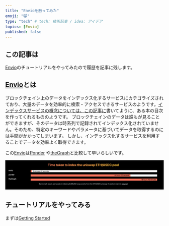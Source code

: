 ```yaml
---
title: "Envioを触ってみた"
emoji: "😸"
type: "tech" # tech: 技術記事 / idea: アイデア
topics: [Envio]
published: false
---
```


## この記事は

[Envio](https://envio.dev/)のチュートリアルをやってみたので履歴を記事に残します。

## [Envio](https://envio.dev/)とは

ブロックチェイン上のデータをインデックス化するサービスにカテゴライズされており、大量のデータを効率的に検索・アクセスできるサービスのようです。[インデックスサービスの概念については、この記事に](https://gaiax-blockchain.com/the-graph)書いてように、ある本の目次を作ってくれるもののようです。
ブロックチェインのデータは誰もが見ることができますが、そのデータは時系列で記録されてインデックス化されていません。そのため、特定のキーワードやパラメータに基づいてデータを取得するのには手間がかかってしまいます。
しかし、インデックス化するサービスを利用することでデータを効率よく取得できます。

この[Envio](https://envio.dev/)は[Ponder](https://ponder.sh/) や[theGraph](https://thegraph.com/)と比較して早いらしいです。

![alt text](images/getting-started-envio/image.png)

## チュートリアルをやってみる

まずは[Getting Started](https://docs.envio.dev/docs/getting-started)
